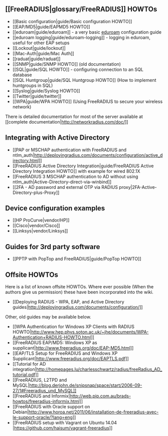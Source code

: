 [[FreeRADIUS|glossary/FreeRADIUS]] HOWTOs
-----------------------------------------

* [[Basic configuration|guide/Basic configuration HOWTO]]
* [[EAP/MD5|guide/EAPMD5 HOWTO]]
* [[eduroam|guide/eduroam]] - a very basic [eduroam](https://www.eduroam.org/) configuration guide
* [[eduroam logging|guide/eduroam-logging]] - logging in eduroam, useful for other EAP setups
* [[Lockout|guide/lockout]]
* [[Mac-Auth|guide/Mac Auth]]
* [[raduat|guide/raduat]]
* [[SNMP|guide/SNMP HOWTO]] (old documentation)
* [[SQL|guide/SQL HOWTO]] - configuring connection to an SQL database
* [[SQL Huntgroup|guide/SQL Huntgroup HOWTO]] (How to implement huntgroups in SQL)
* [[Syslog|guide/Syslog HOWTO]]
* [[Twitter|guide/twitter]]
* [[WPA|guide/WPA HOWTO]] (Using FreeRADIUS to secure your wireless network)

There is detailed documentation for most of the server available at [[complete documentation|http://networkradius.com/doc/]]

Integrating with Active Directory
---------------------------------

* [[PAP or MSCHAP authentication with FreeRADIUS and ntlm_auth|http://deployingradius.com/documents/configuration/active_directory.html]]
* [[FreeRADIUS Active Directory Integration|guide/FreeRADIUS Active Directory Integration HOWTO]] with example for wired 802.1X
* [[FreeRADIUS 3 MSCHAP authentication to AD without using ntlm_auth|Active-Directory-direct-via-winbind]]
* [[2FA - AD password and external OTP via RADIUS proxy|2FA-Active-Directory-plus-Proxy]]

Device configuration examples
-----------------------------
* [[HP ProCurve|vendor/HP]]
* [[Cisco|vendor/Cisco]]
* [[Linksys|vendor/Linksys]]


Guides for 3rd party software
-----------------------------
* [[PPTP with PopTop and FreeRADIUS|guide/PopTop HOWTO]]


Offsite HOWTOs
--------------

Here is a list of known offsite HOWTOs. Where ever possible (When the authors give us permission) these have been incorporated into the wiki.

* [[Deploying RADIUS - WPA, EAP, and Active Directory guides|http://deployingradius.com/documents/configuration/]]

Other, old guides may be available below.

* [[WPA Authentication for Windows XP Clients with RADIUS HOWTO|http://www.hep.phys.soton.ac.uk/~jhe/documents/WPA-Authentication+RADIUS-HOWTO.html]]
* [[FreeRADIUS EAP/MD5: Windows XP as supplicant|http://www.freeradius.org/doc/EAP-MD5.html]]
* [[EAP/TLS Setup for FreeRADIUS and Windows XP Supplicant|http://www.freeradius.org/doc/EAPTLS.pdf]]
* [[Tutorial for AD integration|http://homepages.lu/charlesschwartz/radius/freeRadius_AD_tutorial.pdf]]
* [[FreeRADIUS, L2TPD and MySQL|http://blog.derjohn.de/snipsnap/space/start/2006-09-27/1#Freeradius_und_MySQL]]
* [[FreeRADIUS and Informix|http://web.pip.com.au/brads-howtos/freeradius-informix.html]]
* [[FreeRADIUS with Oracle support on Debian|http://www.horoa.net/2011/06/installation-de-freeradius-avec-le-support-oracle/?lang=eng]]
* [[FreeRADIUS setup with Vagrant on Ubuntu 14.04 |https://github.com/haisum/vagrant-freeradius]]
